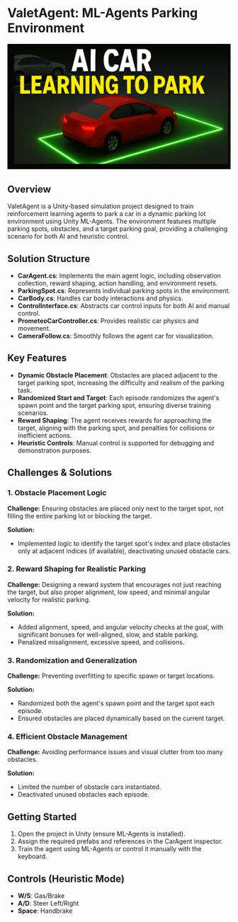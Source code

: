 # ValetAgent: ML-Agents Parking Environment
![Alt text](Images/image.png)
## Overview
ValetAgent is a Unity-based simulation project designed to train reinforcement learning agents to park a car in a dynamic parking lot environment using Unity ML-Agents. The environment features multiple parking spots, obstacles, and a target parking goal, providing a challenging scenario for both AI and heuristic control.

## Solution Structure
- **CarAgent.cs**: Implements the main agent logic, including observation collection, reward shaping, action handling, and environment resets.
- **ParkingSpot.cs**: Represents individual parking spots in the environment.
- **CarBody.cs**: Handles car body interactions and physics.
- **ControlInterface.cs**: Abstracts car control inputs for both AI and manual control.
- **PrometeoCarController.cs**: Provides realistic car physics and movement.
- **CameraFollow.cs**: Smoothly follows the agent car for visualization.

## Key Features
- **Dynamic Obstacle Placement**: Obstacles are placed adjacent to the target parking spot, increasing the difficulty and realism of the parking task.
- **Randomized Start and Target**: Each episode randomizes the agent's spawn point and the target parking spot, ensuring diverse training scenarios.
- **Reward Shaping**: The agent receives rewards for approaching the target, aligning with the parking spot, and penalties for collisions or inefficient actions.
- **Heuristic Controls**: Manual control is supported for debugging and demonstration purposes.

## Challenges & Solutions
### 1. Obstacle Placement Logic
**Challenge:** Ensuring obstacles are placed only next to the target spot, not filling the entire parking lot or blocking the target.

**Solution:**
- Implemented logic to identify the target spot's index and place obstacles only at adjacent indices (if available), deactivating unused obstacle cars.

### 2. Reward Shaping for Realistic Parking
**Challenge:** Designing a reward system that encourages not just reaching the target, but also proper alignment, low speed, and minimal angular velocity for realistic parking.

**Solution:**
- Added alignment, speed, and angular velocity checks at the goal, with significant bonuses for well-aligned, slow, and stable parking.
- Penalized misalignment, excessive speed, and collisions.

### 3. Randomization and Generalization
**Challenge:** Preventing overfitting to specific spawn or target locations.

**Solution:**
- Randomized both the agent's spawn point and the target spot each episode.
- Ensured obstacles are placed dynamically based on the current target.

### 4. Efficient Obstacle Management
**Challenge:** Avoiding performance issues and visual clutter from too many obstacles.

**Solution:**
- Limited the number of obstacle cars instantiated.
- Deactivated unused obstacles each episode.

## Getting Started
1. Open the project in Unity (ensure ML-Agents is installed).
2. Assign the required prefabs and references in the CarAgent inspector.
3. Train the agent using ML-Agents or control it manually with the keyboard.

## Controls (Heuristic Mode)
- **W/S**: Gas/Brake
- **A/D**: Steer Left/Right
- **Space**: Handbrake

